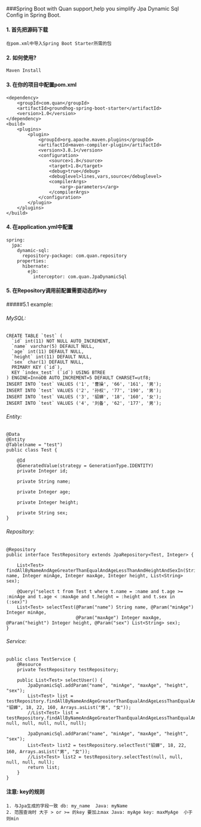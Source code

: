 
###Spring Boot with Quan support,help you simplify Jpa Dynamic Sql Config in Spring Boot.
#### 1. 首先把源码下载
    在pom.xml中导入Spring Boot Starter所需的包

#### 2. 如何使用?<br>
    Maven Install

#### 3. 在你的项目中配置pom.xml
    <dependency>
        <groupId>com.quan</groupId>
        <artifactId>groundhog-spring-boot-starter</artifactId>
        <version>1.0</version>
    </dependency>
    <build>
        <plugins>
            <plugin>
                <groupId>org.apache.maven.plugins</groupId>
                <artifactId>maven-compiler-plugin</artifactId>
                <version>3.8.1</version>
                <configuration>
                    <source>1.8</source>
                    <target>1.8</target>
                    <debug>true</debug>
                    <debuglevel>lines,vars,source</debuglevel>
                    <compilerArgs>
                        <arg>-parameters</arg>
                    </compilerArgs>
                </configuration>
            </plugin>
        </plugins>
    </build>

#### 4. 在application.yml中配置
    spring:
      jpa:
        dynamic-sql:
          repository-package: com.quan.repository
        properties:
          hibernate:
            ejb:
              interceptor: com.quan.JpaDynamicSql

#### 5. 在Repository调用前配置需要动态的key<br>
#####5.1 example:
###### MySQL:
    CREATE TABLE `test` (
      `id` int(11) NOT NULL AUTO_INCREMENT,
      `name` varchar(5) DEFAULT NULL,
      `age` int(11) DEFAULT NULL,
      `height` int(11) DEFAULT NULL,
      `sex` char(1) DEFAULT NULL,
      PRIMARY KEY (`id`),
      KEY `index_test` (`id`) USING BTREE
    ) ENGINE=InnoDB AUTO_INCREMENT=5 DEFAULT CHARSET=utf8;
    INSERT INTO `test` VALUES ('1', '曹操', '66', '161', '男');
    INSERT INTO `test` VALUES ('2', '孙权', '77', '190', '男');
    INSERT INTO `test` VALUES ('3', '貂蝉', '18', '160', '女');
    INSERT INTO `test` VALUES ('4', '刘备', '62', '177', '男');
###### Entity:
    @Data
    @Entity
    @Table(name = "test")
    public class Test {
    
        @Id
        @GeneratedValue(strategy = GenerationType.IDENTITY)
        private Integer id;
        
        private String name;
        
        private Integer age;
        
        private Integer height;
        
        private String sex;
    }
###### Repository:
    @Repository
    public interface TestRepository extends JpaRepository<Test, Integer> {
    
        List<Test> findAllByNameAndAgeGreaterThanEqualAndAgeLessThanAndHeightAndSexIn(String name, Integer minAge, Integer maxAge, Integer height, List<String> sex);
        
        @Query("select t from Test t where t.name = :name and t.age >= :minAge and t.age < :maxAge and t.height = :height and t.sex in (:sex)")
        List<Test> selectTest(@Param("name") String name, @Param("minAge") Integer minAge,
                              @Param("maxAge") Integer maxAge, @Param("height") Integer height, @Param("sex") List<String> sex);
    }
###### Service:
    public class TestService {
        @Resource
        private TestRepository testRepository;
        
        public List<Test> selectUser() {
            JpaDynamicSql.addParam("name", "minAge", "maxAge", "height", "sex");
            List<Test> list = testRepository.findAllByNameAndAgeGreaterThanEqualAndAgeLessThanEqualAndHeightAndSexIn( "貂蝉", 18, 22, 160, Arrays.asList("男", "女"));
            //List<Test> list = testRepository.findAllByNameAndAgeGreaterThanEqualAndAgeLessThanEqualAndHeightAndSexIn( null, null, null, null, null);
            
            JpaDynamicSql.addParam("name", "minAge", "maxAge", "height", "sex");
            List<Test> list2 = testRepository.selectTest("貂蝉", 18, 22, 160, Arrays.asList("男", "女"));
            //List<Test> list2 = testRepository.selectTest(null, null, null, null, null);
            return list;
        }
    }
#### 注意: key的规则
    1. 与Jpa生成的字段一致 db: my_name  Java: myName
    2. 范围查询时 大于 > or >= 的key 要加上max Java: myAge key: maxMyAge  小于则min 
